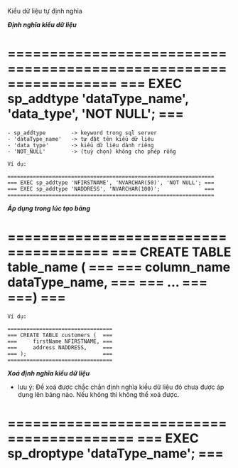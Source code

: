 Kiểu dữ liệu tự định nghĩa

***Định nghĩa kiểu dữ liệu***

=================================================================
=== EXEC sp_addtype 'dataType_name', 'data_type', 'NOT NULL'; ===
=================================================================

	- sp_addtype 		-> keyword trong sql server
	- 'dataType_name' 	-> tự đặt tên kiểu dữ liệu
	- 'data_type'	 	-> kiểu dữ liệu dành riêng
	- 'NOT_NULL'		-> (tuỳ chọn) không cho phép rỗng

	Ví dụ:

	================================================================= 
	=== EXEC sp_addtype 'NFIRSTNAME', 'NVARCHAR(50)', 'NOT NULL'; ===
	=== EXEC sp_addtype 'NADDRESS', 'NVARCHAR(100)';              ===
	=================================================================

***Áp dụng trong lúc tạo bảng***

======================================
=== CREATE TABLE table_name (      ===
===		column_name dataType_name, ===
===		...                        ===
===)	                           ===
======================================

	Ví dụ:

	=================================
	=== CREATE TABLE customers (  ===
	===		firstName NFIRSTNAME, ===
	===		address NADDRESS,     ===
	===	);                        ===
	=================================

***Xoá định nghĩa kiểu dữ liệu***

- lưu ý: Để xoá được chắc chắn định nghĩa kiểu dữ liệu đó chưa được áp dụng lên bảng nào. Nếu không thì không thể xoá được.

=========================================
=== EXEC sp_droptype 'dataType_name'; ===
=========================================